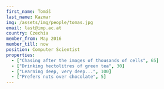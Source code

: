 ```yaml
---
first_name: Tomáš
last_name: Kazmar
img: /assets/img/people/tomas.jpg
email: last@imp.ac.at
country: Czechia
member_from: May 2016
member_till: now
position: Computer Scientist
properties:
  - ["Chasing after the images of thousands of cells", 65]
  - ["Drinking hectolitres of green tea", 30]
  - ["Learning deep, very deep...", 100]
  - ["Prefers nuts over chocolate", 5]
---
```

